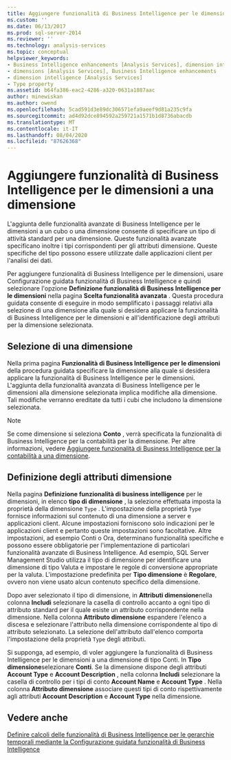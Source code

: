 ```yaml
---
title: Aggiungere funzionalità di Business Intelligence per le dimensioni a una dimensione | Microsoft Docs
ms.custom: ''
ms.date: 06/13/2017
ms.prod: sql-server-2014
ms.reviewer: ''
ms.technology: analysis-services
ms.topic: conceptual
helpviewer_keywords:
- Business Intelligence enhancements [Analysis Services], dimension intelligence
- dimensions [Analysis Services], Business Intelligence enhancements
- dimension intelligence [Analysis Services]
- Type property
ms.assetid: b64fa386-eac2-4286-a320-0631a1887aac
author: minewiskan
ms.author: owend
ms.openlocfilehash: 5cad591d3e89dc306571efa9aeef9d81a235c9fa
ms.sourcegitcommit: ad4d92dce894592a259721a1571b1d8736abacdb
ms.translationtype: MT
ms.contentlocale: it-IT
ms.lasthandoff: 08/04/2020
ms.locfileid: "87626368"
---
```

# <a name="add-dimension-intelligence-to-a-dimension"></a>Aggiungere funzionalità di Business Intelligence per le dimensioni a una dimensione
  L'aggiunta delle funzionalità avanzate di Business Intelligence per le dimensioni a un cubo o una dimensione consente di specificare un tipo di attività standard per una dimensione. Queste funzionalità avanzate specificano inoltre i tipi corrispondenti per gli attributi dimensione. Queste specifiche del tipo possono essere utilizzate dalle applicazioni client per l'analisi dei dati.  
  
 Per aggiungere funzionalità di Business Intelligence per le dimensioni, usare Configurazione guidata funzionalità di Business Intelligence e quindi selezionare l'opzione **Definizione funzionalità di Business Intelligence per le dimensioni** nella pagina **Scelta funzionalità avanzata** . Questa procedura guidata consente di eseguire in modo semplificato i passaggi relativi alla selezione di una dimensione alla quale si desidera applicare la funzionalità di Business Intelligence per le dimensioni e all'identificazione degli attributi per la dimensione selezionata.  
  
## <a name="selecting-a-dimension"></a>Selezione di una dimensione  
 Nella prima pagina **Funzionalità di Business Intelligence per le dimensioni** della procedura guidata specificare la dimensione alla quale si desidera applicare la funzionalità di Business Intelligence per le dimensioni. L'aggiunta della funzionalità avanzata di Business Intelligence per le dimensioni alla dimensione selezionata implica modifiche alla dimensione. Tali modifiche verranno ereditate da tutti i cubi che includono la dimensione selezionata.  
  
> [!NOTE]  
>  Se come dimensione si seleziona **Conto** , verrà specificata la funzionalità di Business Intelligence per la contabilità per la dimensione. Per altre informazioni, vedere [Aggiungere funzionalità di Business Intelligence per la contabilità a una dimensione](bi-wizard-add-account-intelligence-to-a-dimension.md).  
  
## <a name="specifying-dimension-attributes"></a>Definizione degli attributi dimensione  
 Nella pagina **Definizione funzionalità di business intelligence** per le dimensioni, in elenco **tipo di dimensione** , la selezione effettuata imposta la proprietà della dimensione `Type` . L'impostazione della proprietà `Type` fornisce informazioni sul contenuto di una dimensione a server e applicazioni client. Alcune impostazioni forniscono solo indicazioni per le applicazioni client e pertanto queste impostazioni sono facoltative. Altre impostazioni, ad esempio Conti o Ora, determinano funzionalità specifiche e possono essere obbligatorie per l'implementazione di particolari funzionalità avanzate di Business Intelligence. Ad esempio, SQL Server Management Studio utilizza il tipo di dimensione per identificare una dimensione di tipo Valuta e impostare le regole di conversione appropriate per la valuta. L'impostazione predefinita per **Tipo dimensione** è **Regolare**, ovvero non viene usato alcun contenuto specifico della dimensione.  
  
 Dopo aver selezionato il tipo di dimensione, in **Attributi dimensione**nella colonna **Includi** selezionare la casella di controllo accanto a ogni tipo di attributo standard per il quale esiste un attributo corrispondente nella dimensione. Nella colonna **Attributo dimensione** espandere l'elenco a discesa e selezionare l'attributo nella dimensione corrispondente al tipo di attributo selezionato. La selezione dell'attributo dall'elenco comporta l'impostazione della proprietà `Type` degli attributi.  
  
 Si supponga, ad esempio, di voler aggiungere la funzionalità di Business Intelligence per le dimensioni a una dimensione di tipo Conti. In **Tipo dimensione**selezionare **Conti**. Se la dimensione dispone degli attributi **Account Type** e **Account Description** , nella colonna **Includi** selezionare la casella di controllo per i tipi di conto **Account Name** e **Account Type** . Nella colonna **Attributo dimensione** associare questi tipi di conto rispettivamente agli attributi **Account Description** e **Account Type** nella dimensione.  
  
## <a name="see-also"></a>Vedere anche  
 [Definire calcoli delle funzionalità di Business Intelligence per le gerarchie temporali mediante la Configurazione guidata funzionalità di Business Intelligence](define-time-intelligence-calculations-using-the-business-intelligence-wizard.md)  
  
  
